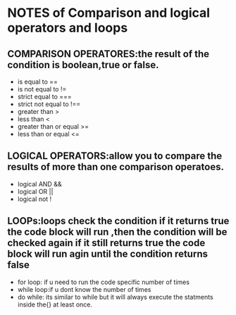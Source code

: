 # NOTES of  Comparison and logical operators and loops
## COMPARISON OPERATORES:the result of the condition is boolean,true or false.
 * is equal to ==
* is not equal to !=
* strict equal to ===
* strict not equal to !==
* greater than >
* less than <
* greater than or equal >=
* less than or equal <=

## LOGICAL OPERATORS:allow you to compare the results of more than one comparison operatoes.
* logical AND &&
* logical OR  ||
* logical not !

## LOOPs:loops check the condition if it returns true the code block will run ,then the condition will be checked again if it still returns true the code block will run agin until the condition returns false
 * for loop: if u need to run the code specific number of times
 * while loop:if u dont know the number of times
 * do while: its similar to while but it will always execute the statments inside the{} at least once.


